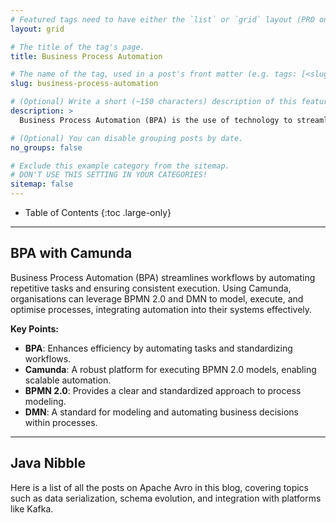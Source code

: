 ```yaml
---
# Featured tags need to have either the `list` or `grid` layout (PRO only).
layout: grid

# The title of the tag's page.
title: Business Process Automation

# The name of the tag, used in a post's front matter (e.g. tags: [<slug>]).
slug: business-process-automation

# (Optional) Write a short (~150 characters) description of this featured tag.
description: >
  Business Process Automation (BPA) is the use of technology to streamline, execute, and optimize complex business processes by reducing manual intervention. It involves designing, managing, and automating workflows to improve efficiency, accuracy, and consistency across organizational operations.

# (Optional) You can disable grouping posts by date.
no_groups: false

# Exclude this example category from the sitemap.
# DON'T USE THIS SETTING IN YOUR CATEGORIES!
sitemap: false
---
```



- Table of Contents
{:toc .large-only}

---
## BPA with Camunda
Business Process Automation (BPA) streamlines workflows by automating repetitive tasks and ensuring consistent 
execution. Using Camunda, organisations can leverage BPMN 2.0 and DMN to model, execute, and optimise processes, 
integrating automation into their systems effectively.

**Key Points:**
* **BPA**: Enhances efficiency by automating tasks and standardizing workflows.
* **Camunda**: A robust platform for executing BPMN 2.0 models, enabling scalable automation.
* **BPMN 2.0**: Provides a clear and standardized approach to process modeling.
* **DMN**: A standard for modeling and automating business decisions within processes.

---
## Java Nibble
Here is a list of all the posts on Apache Avro in this blog, covering topics such as data serialization, schema
evolution, and integration with platforms like Kafka.
